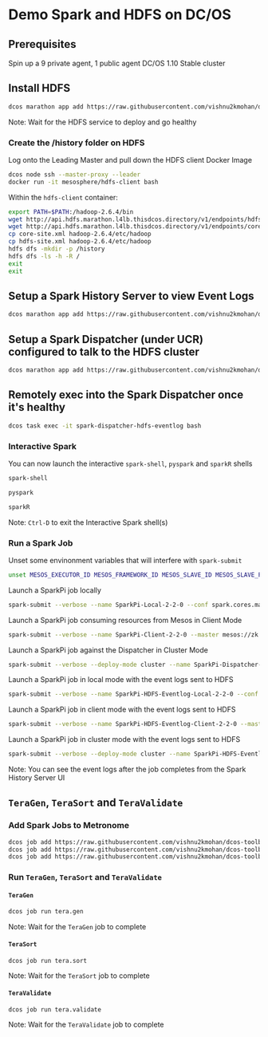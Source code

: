 # Demo Spark and HDFS on DC/OS

## Prerequisites

Spin up a 9 private agent, 1 public agent DC/OS 1.10 Stable cluster

## Install HDFS

```bash
dcos marathon app add https://raw.githubusercontent.com/vishnu2kmohan/dcos-toolbox/master/hdfs/hdfs.json
```

Note: Wait for the HDFS service to deploy and go healthy

### Create the /history folder on HDFS

Log onto the Leading Master and pull down the HDFS client Docker Image

```bash
dcos node ssh --master-proxy --leader
docker run -it mesosphere/hdfs-client bash
```

Within the `hdfs-client` container:

```bash
export PATH=$PATH:/hadoop-2.6.4/bin
wget http://api.hdfs.marathon.l4lb.thisdcos.directory/v1/endpoints/hdfs-site.xml
wget http://api.hdfs.marathon.l4lb.thisdcos.directory/v1/endpoints/core-site.xml
cp core-site.xml hadoop-2.6.4/etc/hadoop
cp hdfs-site.xml hadoop-2.6.4/etc/hadoop
hdfs dfs -mkdir -p /history
hdfs dfs -ls -h -R /
exit
exit
```

## Setup a Spark History Server to view Event Logs

```bash
dcos marathon app add https://raw.githubusercontent.com/vishnu2kmohan/dcos-toolbox/master/spark/spark-history.json
```

## Setup a Spark Dispatcher (under UCR) configured to talk to the HDFS cluster

```bash
dcos marathon app add https://raw.githubusercontent.com/vishnu2kmohan/dcos-toolbox/master/spark/spark-dispatcher-ucr-hdfs-eventlog.json
```

## Remotely exec into the Spark Dispatcher once it's healthy

```bash
dcos task exec -it spark-dispatcher-hdfs-eventlog bash
```

### Interactive Spark

You can now launch the interactive `spark-shell`, `pyspark` and `sparkR` shells

```bash
spark-shell
```

```bash
pyspark
```

```bash
sparkR
```

Note: `Ctrl-D` to exit the Interactive Spark shell(s)

### Run a Spark Job

Unset some envinonment variables that will interfere with `spark-submit`

```bash
unset MESOS_EXECUTOR_ID MESOS_FRAMEWORK_ID MESOS_SLAVE_ID MESOS_SLAVE_PID MESOS_TASK_ID
```

Launch a SparkPi job locally

```bash
spark-submit --verbose --name SparkPi-Local-2-2-0 --conf spark.cores.max=4 --conf spark.executor.cores=2 --class org.apache.spark.examples.SparkPi /opt/spark/dist/examples/jars/spark-examples_2.11-2.2.0.jar 100
```

Launch a SparkPi job consuming resources from Mesos in Client Mode

```bash
spark-submit --verbose --name SparkPi-Client-2-2-0 --master mesos://zk://zk-1.zk:2181,zk-2.zk:2181,zk-3.zk:2181,zk-4.zk:2181,zk-5.zk:2181/mesos --conf spark.cores.max=4 --conf spark.executor.cores=2 --conf spark.mesos.executor.docker.image=mesosphere/spark:2.1.0-2.2.0-1-hadoop-2.7 --class org.apache.spark.examples.SparkPi /opt/spark/dist/examples/jars/spark-examples_2.11-2.2.0.jar 100
```

Launch a SparkPi job against the Dispatcher in Cluster Mode

```bash
spark-submit --verbose --deploy-mode cluster --name SparkPi-Dispatcher-2-2-0 --master mesos://spark-dispatcher-hdfs-eventlog.marathon.l4lb.thisdcos.directory:7077 --conf spark.cores.max=4 --conf spark.executor.cores=2 --conf spark.mesos.executor.docker.image=mesosphere/spark:2.1.0-2.2.0-1-hadoop-2.7 --conf spark.executor.home=/opt/spark/dist --class org.apache.spark.examples.SparkPi http://downloads.mesosphere.com/spark/assets/spark-examples_2.11-2.0.1.jar 100
```

Launch a SparkPi job in local mode with the event logs sent to HDFS
```bash
spark-submit --verbose --name SparkPi-HDFS-Eventlog-Local-2-2-0 --conf spark.cores.max=4 --conf spark.driver.cores=1 --conf spark.driver.memory=1g --conf spark.executor.cores=2 --conf spark.executor.memory=1g --conf spark.executor.home=/opt/spark/dist --conf spark.eventLog.enabled=true --conf spark.eventLog.dir=hdfs://hdfs/history --class org.apache.spark.examples.SparkPi /opt/spark/dist/examples/jars/spark-examples_2.11-2.2.0.jar 100
```

Launch a SparkPi job in client mode with the event logs sent to HDFS
```bash
spark-submit --verbose --name SparkPi-HDFS-Eventlog-Client-2-2-0 --master mesos://zk://zk-1.zk:2181,zk-2.zk:2181,zk-3.zk:2181,zk-4.zk:2181,zk-5.zk:2181/mesos --conf spark.cores.max=4 --conf spark.driver.cores=1 --conf spark.driver.memory=1g --conf spark.executor.cores=2 --conf spark.executor.memory=1g --conf spark.mesos.executor.docker.image=mesosphere/spark:2.1.0-2.2.0-1-hadoop-2.7 --conf spark.executor.home=/opt/spark/dist --conf spark.eventLog.enabled=true --conf spark.eventLog.dir=hdfs://hdfs/history --conf spark.mesos.uris=http://api.hdfs.marathon.l4lb.thisdcos.directory/v1/endpoints/hdfs-site.xml,http://api.hdfs.marathon.l4lb.thisdcos.directory/v1/endpoints/core-site.xml --class org.apache.spark.examples.SparkPi /opt/spark/dist/examples/jars/spark-examples_2.11-2.2.0.jar 100
```
Launch a SparkPi job in cluster mode with the event logs sent to HDFS

```bash
spark-submit --verbose --deploy-mode cluster --name SparkPi-HDFS-Eventlog-Dispatcher-2-2-0 --master mesos://spark-dispatcher-hdfs-eventlog.marathon.l4lb.thisdcos.directory:7077 --conf spark.cores.max=4 --conf spark.driver.cores=1 --conf spark.driver.memory=1g --conf spark.executor.cores=2 --conf spark.executor.memory=1g --conf spark.mesos.executor.docker.image=mesosphere/spark:2.1.0-2.2.0-1-hadoop-2.7 --conf spark.executor.home=/opt/spark/dist --conf spark.eventLog.enabled=true --conf spark.eventLog.dir=hdfs://hdfs/history --conf spark.mesos.uris=http://api.hdfs.marathon.l4lb.thisdcos.directory/v1/endpoints/hdfs-site.xml,http://api.hdfs.marathon.l4lb.thisdcos.directory/v1/endpoints/core-site.xml --class org.apache.spark.examples.SparkPi http://downloads.mesosphere.com/spark/assets/spark-examples_2.11-2.0.1.jar 100
```

Note: You can see the event logs after the job completes from the Spark History Server UI

## `TeraGen`, `TeraSort` and `TeraValidate` 

### Add Spark Jobs to Metronome

```bash
dcos job add https://raw.githubusercontent.com/vishnu2kmohan/dcos-toolbox/master/metronome/teragen.json
dcos job add https://raw.githubusercontent.com/vishnu2kmohan/dcos-toolbox/master/metronome/terasort.json
dcos job add https://raw.githubusercontent.com/vishnu2kmohan/dcos-toolbox/master/metronome/teravalidate.json
```

### Run `TeraGen`, `TeraSort` and `TeraValidate`

#### `TeraGen`

```bash
dcos job run tera.gen
```

Note: Wait for the `TeraGen` job to complete

#### `TeraSort`

```bash
dcos job run tera.sort
```

Note: Wait for the `TeraSort` job to complete

#### `TeraValidate`

```bash
dcos job run tera.validate
```

Note: Wait for the `TeraValidate` job to complete
